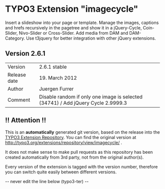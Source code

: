 # TYPO3 Extension "imagecycle"
Insert a slideshow into your page or template. Manage the images, captions and hrefs recursively in the pagetree and show it in a jQuery-Cycle, Coin-Slider, Nivo-Slider or Cross-Slider. Add media from DAM and DAM-Category. Use t3jquery for better integration with other jQuery extensions.

## Version 2.6.1




<table>
	<tr><td>Version</td><td>2.6.1 stable</td></tr>
	<tr><td>Release date</td><td>19. March 2012</td></tr>
	<tr><td>Author</td><td>Juergen Furrer</td></tr>
	<tr><td>Comment</td><td>Disable random if only one image is selected (34741) / Add jQuery Cycle 2.9999.3</td></tr>
</table>

## !! Attention !!
This is an **automatically** generated git version, based on the release into the [TYPO3 Extension Repository](http://www.typo3.org/extensions/).
You can find the original version at http://typo3.org/extensions/repository/view/imagecycle/ .

It does not make sense to make pull requests as this repository has been created automatically from 3rd party, not from the original author(s).

Every version of the extension is tagged with the version number, therefore you can switch quite easily between different versions.


-- never edit the line below (typo3-ter) --